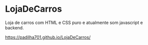 # LojaDeCarros

Loja de carros com HTML e CSS puro e atualmente som javascript e backend.

https://padilha701.github.io/LojaDeCarros/
